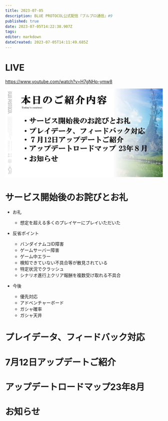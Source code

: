 ```yaml
---
title: 2023-07-05
description: BLUE PROTOCOL公式配信『ブルプロ通信』#9
published: true
date: 2023-07-05T14:22:38.907Z
tags: 
editor: markdown
dateCreated: 2023-07-05T14:11:49.685Z
---
```


# LIVE
https://www.youtube.com/watch?v=H7gNHp-ymw8

![blue_protocol公式配信『ブルプロ通信』_9_11-42_screenshot.png](/ブルプロ通信/2023-07-05/blue_protocol公式配信『ブルプロ通信』_9_11-42_screenshot.png)

# サービス開始後のお詫びとお礼
+ お礼
	+ 想定を超える多くのプレイヤーにプレイいただいた

+ 反省ポイント
	+ バンダイナムコID障害
  + ゲームサーバー障害
  + ゲーム中エラー
  + 検知できていない不具合等が散見されている
  + 特定状況でクラッシュ
  + シナリオ進行上クリア報酬を複数受け取れる不具合

+ 今後
	+ 優先対応
  	+ アドベンチャーボード
    + ガシャ確率
    + ガシャ天井
  

# プレイデータ、フィードバック対応


# 7月12日アップデートご紹介


# アップデートロードマップ23年8月


# お知らせ